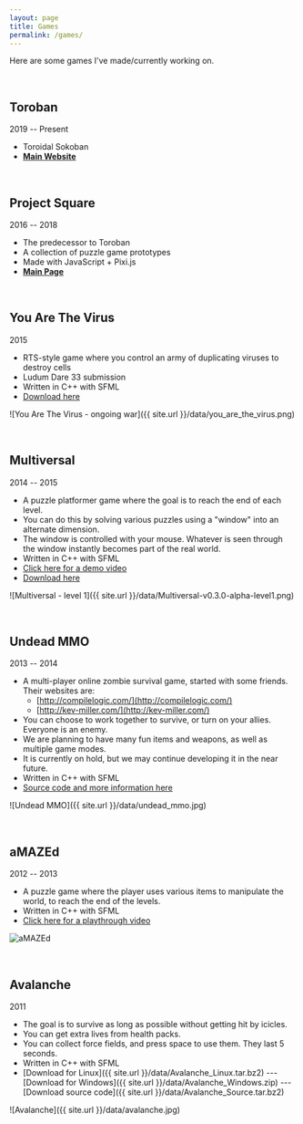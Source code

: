 ```yaml
---
layout: page
title: Games
permalink: /games/
---
```


Here are some games I've made/currently working on.

<br>

## Toroban

2019 -- Present

-   Toroidal Sokoban
-   **[Main Website](https://toroban.com/)**

<br>

## Project Square

2016 -- 2018

-   The predecessor to Toroban
-   A collection of puzzle game prototypes
-   Made with JavaScript + Pixi.js
-   **[Main Page](https://ayebear.com/ps/)**

<br>

## You Are The Virus

2015

-   RTS-style game where you control an army of duplicating viruses to destroy cells
-   Ludum Dare 33 submission
-   Written in C++ with SFML
-   [Download here](https://github.com/ayebear/you-are-the-virus/releases)

![You Are The Virus - ongoing war]({{ site.url }}/data/you_are_the_virus.png)

<br>

## Multiversal

2014 -- 2015

-   A puzzle platformer game where the goal is to reach the end of each level.
-   You can do this by solving various puzzles using a "window" into an alternate dimension.
-   The window is controlled with your mouse. Whatever is seen through the window instantly becomes part of the real world.
-   Written in C++ with SFML
-   [Click here for a demo video](https://www.youtube.com/watch?v=msFEcX0TqVc)
-   [Download here](https://github.com/ayebear/multiversal/releases)

![Multiversal - level 1]({{ site.url }}/data/Multiversal-v0.3.0-alpha-level1.png)

<br>

## Undead MMO

2013 -- 2014

-   A multi-player online zombie survival game, started with some friends. Their websites are:
    -   [http://compilelogic.com/](http://compilelogic.com/)
    -   [http://kev-miller.com/](http://kev-miller.com/)
-   You can choose to work together to survive, or turn on your allies. Everyone is an enemy.
-   We are planning to have many fun items and weapons, as well as multiple game modes.
-   It is currently on hold, but we may continue developing it in the near future.
-   Written in C++ with SFML
-   [Source code and more information here](https://github.com/ayebear/UndeadMMO)

![Undead MMO]({{ site.url }}/data/undead_mmo.jpg)

<br>

## aMAZEd

2012 -- 2013

-   A puzzle game where the player uses various items to manipulate the world, to reach the end of the levels.
-   Written in C++ with SFML
-   [Click here for a playthrough video](https://www.youtube.com/watch?v=NCFSuIPlOUI)

![aMAZEd](http://i.imgur.com/jG453Hb.gif)

<br>

## Avalanche

2011

-   The goal is to survive as long as possible without getting hit by icicles.
-   You can get extra lives from health packs.
-   You can collect force fields, and press space to use them. They last 5 seconds.
-   Written in C++ with SFML
-   [Download for Linux]({{ site.url }}/data/Avalanche_Linux.tar.bz2) --- [Download for Windows]({{ site.url }}/data/Avalanche_Windows.zip) --- [Download source code]({{ site.url }}/data/Avalanche_Source.tar.bz2)

![Avalanche]({{ site.url }}/data/avalanche.jpg)
